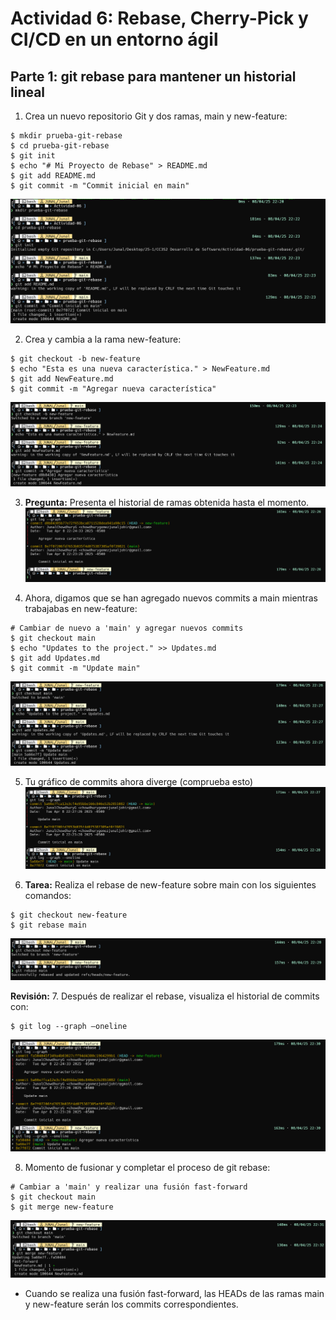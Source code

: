 # **Actividad 6: Rebase, Cherry-Pick y CI/CD en un entorno ágil**

## **Parte 1: git rebase para mantener un historial lineal**

1. Crea un nuevo repositorio Git y dos ramas, main y new-feature:
```shell
$ mkdir prueba-git-rebase
$ cd prueba-git-rebase
$ git init
$ echo "# Mi Proyecto de Rebase" > README.md
$ git add README.md
$ git commit -m "Commit inicial en main"
```
![](img/E1-1-Crear-repositorio-commit-main.png)


2. Crea y cambia a la rama new-feature:
```shell
$ git checkout -b new-feature
$ echo "Esta es una nueva característica." > NewFeature.md
$ git add NewFeature.md
$ git commit -m "Agregar nueva característica"
```
![](img/E1-2-commit-new-feature.png)


3. **Pregunta:** Presenta el historial de ramas obtenida hasta el momento.
![](img/E1-3-historial.png)



4. Ahora, digamos que se han agregado nuevos commits a main mientras trabajabas en new-feature:
```shell
# Cambiar de nuevo a 'main' y agregar nuevos commits
$ git checkout main
$ echo "Updates to the project." >> Updates.md
$ git add Updates.md
$ git commit -m "Update main"
```
![](img/E1-4-commit-main.png)


5. Tu gráfico de commits ahora diverge (comprueba esto)
![](img/E1-5-log-2.png)


6. **Tarea:** Realiza el rebase de new-feature sobre main con los siguientes comandos:
```shell
$ git checkout new-feature
$ git rebase main
```
![](img/E1-6-rebase-main.png)

**Revisión:**
7. Después de realizar el rebase, visualiza el historial de commits con:
```shell
$ git log --graph –oneline
```
![](img/E1-7-log-3.png)

8. Momento de fusionar y completar el proceso de git rebase:
```shell
# Cambiar a 'main' y realizar una fusión fast-forward
$ git checkout main
$ git merge new-feature
```
![](img/E1-8-merge-new-feature.png)
- Cuando se realiza una fusión fast-forward, las HEADs de las ramas main y new-feature serán los commits correspondientes.